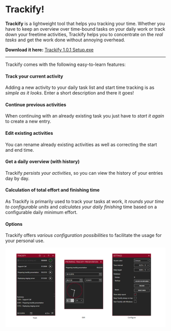 Trackify!
===================

**Trackify** is a lightweight tool that helps you tracking your time. Whether you have to keep an overview over time-bound tasks on your daily work or track down your freetime activities, Trackify helps you to concentrate on the _real tasks_ and get the work done without annoying overhead. 

__Download it here:__ [Trackify 1.0.1 Setup.exe](https://github.com/Horizon0156/Trackify/releases/download/v1.0.1_time_tracker/Trackify.Setup.1.0.1.exe)

----------
Trackify comes with the following easy-to-learn features:

#### Track your current activity
Adding a new activity to your daily task list and start time tracking is as _simple as it looks_. Enter a short description and there it goes!

#### Continue previous activities
When continuing with an already existing task you just have to _start it again_ to create a new entry.

#### Edit existing activities
You can rename already existing activities as well as correcting the start and end time.

#### Get a daily overview (with history)
Trackify _persists your activities_, so you can view the history of your entries day by day.

#### Calculation of total effort and finishing time
As Trackify is primarily used to track your tasks at work, it _rounds your time to configurable units_ and _calculates your daily finishing_ time based on a configurable daily minimum effort.

#### Options
Trackify offers _various configuration possibilities_ to facilitate the usage for your personal use.

![overview](https://raw.githubusercontent.com/Horizon0156/Trackify/master/images/summary.png)
